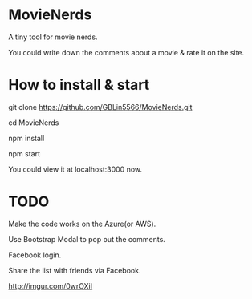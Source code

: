 # MovieNerds
A tiny tool for movie nerds.
  
You could write down the comments about a movie & rate it on the site.

# How to install & start

git clone https://github.com/GBLin5566/MovieNerds.git

cd MovieNerds

npm install

npm start

You could view it at localhost:3000 now.

# TODO

Make the code works on the Azure(or AWS).

Use Bootstrap Modal to pop out the comments.

Facebook login.

Share the list with friends via Facebook.

http://imgur.com/0wrOXiI
